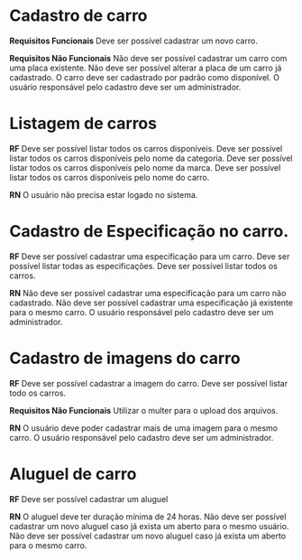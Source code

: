 # Cadastro de carro

**Requisitos Funcionais**
Deve ser possível cadastrar um novo carro.

**Requisitos Não Funcionais**
Não deve ser possível cadastrar um carro com uma placa existente.
Não deve ser possível alterar a placa de um carro já cadastrado.
O carro deve ser cadastrado por padrão como disponível.
O usuário responsável pelo cadastro deve ser um administrador.

# Listagem de carros

**RF**
Deve ser possível listar todos os carros disponíveis.
Deve ser possível listar todos os carros disponíveis pelo nome da categoria.
Deve ser possível listar todos os carros disponíveis pelo nome da marca.
Deve ser possível listar todos os carros disponíveis pelo nome do carro.

**RN**
O usuário não precisa estar logado no sistema.

# Cadastro de Especificação no carro.

**RF**
Deve ser possível cadastrar uma especificação para um carro.
Deve ser possível listar todas as especificações.
Deve ser possível listar todos os carros.

**RN**
Não deve ser possível cadastrar uma especificação para um carro não cadastrado.
Não deve ser possível cadastrar uma especificação já existente para o mesmo carro.
O usuário responsável pelo cadastro deve ser um administrador.

# Cadastro de imagens do carro

**RF**
Deve ser possível cadastrar a imagem do carro.
Deve ser possível listar todo os carros.

**Requisitos Não Funcionais**
Utilizar o multer para o upload dos arquivos.

**RN**
O usuário deve poder cadastrar mais de uma imagem para o mesmo carro.
O usuário responsável pelo cadastro deve ser um administrador.

# Aluguel de carro

**RF**
Deve ser possível cadastrar um aluguel

**RN**
O aluguel deve ter duração mínima de 24 horas.
Não deve ser possível cadastrar um novo aluguel caso já exista um aberto para o mesmo usuário.
Não deve ser possível cadastrar um novo aluguel caso já exista um aberto para o mesmo carro.
